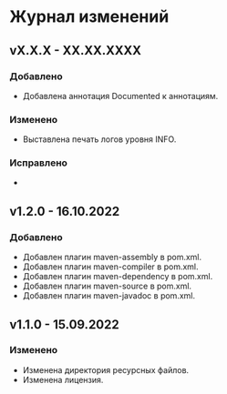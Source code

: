 # Журнал изменений

## vX.X.X - XX.XX.XXXX

### Добавлено
* Добавлена аннотация Documented к аннотациям.

### Изменено
* Выставлена печать логов уровня INFO.

### Исправлено
* 

## v1.2.0 - 16.10.2022

### Добавлено
* Добавлен плагин maven-assembly в pom.xml.
* Добавлен плагин maven-compiler в pom.xml.
* Добавлен плагин maven-dependency в pom.xml.
* Добавлен плагин maven-source в pom.xml.
* Добавлен плагин maven-javadoc в pom.xml.

## v1.1.0 - 15.09.2022

### Изменено
* Изменена директория ресурсных файлов.
* Изменена лицензия.
